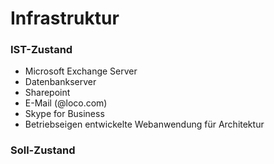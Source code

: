 # Infrastruktur

### IST-Zustand
- Microsoft Exchange Server
-	Datenbankserver
-	Sharepoint
-	E-Mail (@loco.com)
-	Skype for Business 
-	Betriebseigen entwickelte Webanwendung für Architektur

### Soll-Zustand

